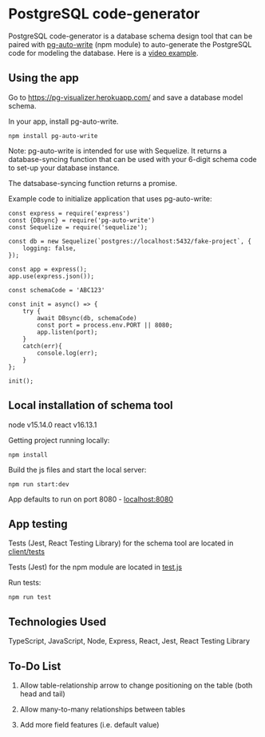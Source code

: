 # PostgreSQL code-generator

PostgreSQL code-generator is a database schema design tool that can be paired with [pg-auto-write](https://github.com/jpcook72/pg-auto-write) (npm module) to auto-generate the PostgreSQL code for modeling the database. Here is a [video example](https://www.youtube.com/watch?v=r2XFSdZUbB4&feature=youtu.be).

## Using the app

Go to https://pg-visualizer.herokuapp.com/ and save a database model schema.

In your app, install pg-auto-write.
```
npm install pg-auto-write
```

Note: pg-auto-write is intended for use with Sequelize. It returns a database-syncing function that can be used with your 6-digit schema code to set-up your database instance.

The datsabase-syncing function returns a promise.

Example code to initialize application that uses pg-auto-write:
```
const express = require('express')
const {DBsync} = require('pg-auto-write')
const Sequelize = require('sequelize');

const db = new Sequelize(`postgres://localhost:5432/fake-project`, {
    logging: false,
});

const app = express();
app.use(express.json());

const schemaCode = 'ABC123'

const init = async() => {
    try {
        await DBsync(db, schemaCode)
        const port = process.env.PORT || 8080;
        app.listen(port);
    }
    catch(err){
        console.log(err);
    }
};

init();
```

## Local installation of schema tool

node v15.14.0
react v16.13.1

Getting project running locally:

```
npm install
```

Build the js files and start the local server:

```
npm run start:dev
```

App defaults to run on port 8080 - [localhost:8080](http://localhost:8080)

## App testing

Tests (Jest, React Testing Library) for the schema tool are located in [client/tests](https://github.com/jpcook72/PostgreSQL-code-generator/tree/master/client/__tests__)

Tests (Jest) for the npm module are located in [test.js](https://github.com/jpcook72/pg-auto-write/blob/master/test.js)

Run tests:
```
npm run test
```

## Technologies Used

TypeScript, JavaScript, Node, Express, React, Jest, React Testing Library


## To-Do List

1. Allow table-relationship arrow to change positioning on the table (both head and tail)

2. Allow many-to-many relationships between tables

3. Add more field features (i.e. default value)